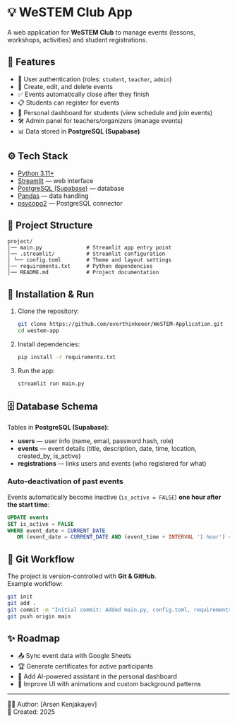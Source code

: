 # 💡 WeSTEM Club App

A web application for **WeSTEM Club** to manage events (lessons, workshops, activities) and student registrations.

## 🚀 Features
- 🔑 User authentication (roles: `student`, `teacher`, `admin`)
- 📅 Create, edit, and delete events
- ✅ Events automatically close after they finish
- 📋 Students can register for events
- 👤 Personal dashboard for students (view schedule and join events)
- 🛠 Admin panel for teachers/organizers (manage events)
- 📊 Data stored in **PostgreSQL (Supabase)**

## ⚙️ Tech Stack
- [Python 3.11+](https://www.python.org/)  
- [Streamlit](https://streamlit.io/) — web interface  
- [PostgreSQL (Supabase)](https://supabase.com/) — database  
- [Pandas](https://pandas.pydata.org/) — data handling  
- [psycopg2](https://www.psycopg.org/) — PostgreSQL connector  

## 📂 Project Structure
```
project/
│── main.py              # Streamlit app entry point
│── .streamlit/          # Streamlit configuration
│ └── config.toml        # Theme and layout settings
│── requirements.txt     # Python dependencies
│── README.md            # Project documentation
```

## 🔑 Installation & Run
1. Clone the repository:
   ```bash
   git clone https://github.com/overthinkeeer/WeSTEM-Application.git
   cd westem-app
   ```

2. Install dependencies:
   ```bash
   pip install -r requirements.txt
   ```

3. Run the app:
   ```bash
   streamlit run main.py
   ```

## 🗄️ Database Schema
Tables in **PostgreSQL (Supabase)**:

- **users** — user info (name, email, password hash, role)  
- **events** — event details (title, description, date, time, location, created_by, is_active)  
- **registrations** — links users and events (who registered for what)  

### Auto-deactivation of past events
Events automatically become inactive (`is_active = FALSE`) **one hour after the start time**:
```sql
UPDATE events
SET is_active = FALSE
WHERE event_date < CURRENT_DATE
   OR (event_date = CURRENT_DATE AND (event_time + INTERVAL '1 hour') < CURRENT_TIME);
```

## 🔄 Git Workflow
The project is version-controlled with **Git & GitHub**.  
Example workflow:
```bash
git init
git add .
git commit -m "Initial commit: Added main.py, config.toml, requirements.txt"
git push origin main
```

## ✨ Roadmap
- 📤 Sync event data with Google Sheets  
- 🏆 Generate certificates for active participants  
- 💬 Add AI-powered assistant in the personal dashboard  
- 🎨 Improve UI with animations and custom background patterns  

---

👨‍💻 Author: [Arsen Kenjakayev]  
📅 Created: 2025  
